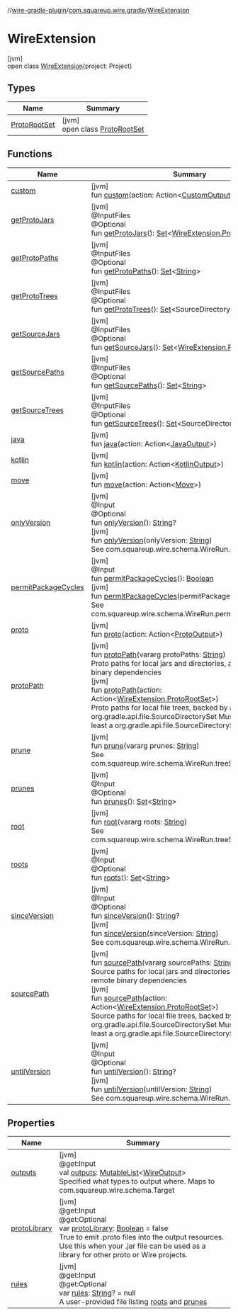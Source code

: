 //[wire-gradle-plugin](../../../index.md)/[com.squareup.wire.gradle](../index.md)/[WireExtension](index.md)

# WireExtension

[jvm]\
open class [WireExtension](index.md)(project: Project)

## Types

| Name | Summary |
|---|---|
| [ProtoRootSet](-proto-root-set/index.md) | [jvm]<br>open class [ProtoRootSet](-proto-root-set/index.md) |

## Functions

| Name | Summary |
|---|---|
| [custom](custom.md) | [jvm]<br>fun [custom](custom.md)(action: Action&lt;[CustomOutput](../-custom-output/index.md)&gt;) |
| [getProtoJars](get-proto-jars.md) | [jvm]<br>@InputFiles<br>@Optional<br>fun [getProtoJars](get-proto-jars.md)(): [Set](https://kotlinlang.org/api/latest/jvm/stdlib/kotlin.collections/-set/index.html)&lt;[WireExtension.ProtoRootSet](-proto-root-set/index.md)&gt; |
| [getProtoPaths](get-proto-paths.md) | [jvm]<br>@InputFiles<br>@Optional<br>fun [getProtoPaths](get-proto-paths.md)(): [Set](https://kotlinlang.org/api/latest/jvm/stdlib/kotlin.collections/-set/index.html)&lt;[String](https://kotlinlang.org/api/latest/jvm/stdlib/kotlin/-string/index.html)&gt; |
| [getProtoTrees](get-proto-trees.md) | [jvm]<br>@InputFiles<br>@Optional<br>fun [getProtoTrees](get-proto-trees.md)(): [Set](https://kotlinlang.org/api/latest/jvm/stdlib/kotlin.collections/-set/index.html)&lt;SourceDirectorySet&gt; |
| [getSourceJars](get-source-jars.md) | [jvm]<br>@InputFiles<br>@Optional<br>fun [getSourceJars](get-source-jars.md)(): [Set](https://kotlinlang.org/api/latest/jvm/stdlib/kotlin.collections/-set/index.html)&lt;[WireExtension.ProtoRootSet](-proto-root-set/index.md)&gt; |
| [getSourcePaths](get-source-paths.md) | [jvm]<br>@InputFiles<br>@Optional<br>fun [getSourcePaths](get-source-paths.md)(): [Set](https://kotlinlang.org/api/latest/jvm/stdlib/kotlin.collections/-set/index.html)&lt;[String](https://kotlinlang.org/api/latest/jvm/stdlib/kotlin/-string/index.html)&gt; |
| [getSourceTrees](get-source-trees.md) | [jvm]<br>@InputFiles<br>@Optional<br>fun [getSourceTrees](get-source-trees.md)(): [Set](https://kotlinlang.org/api/latest/jvm/stdlib/kotlin.collections/-set/index.html)&lt;SourceDirectorySet&gt; |
| [java](java.md) | [jvm]<br>fun [java](java.md)(action: Action&lt;[JavaOutput](../-java-output/index.md)&gt;) |
| [kotlin](kotlin.md) | [jvm]<br>fun [kotlin](kotlin.md)(action: Action&lt;[KotlinOutput](../-kotlin-output/index.md)&gt;) |
| [move](move.md) | [jvm]<br>fun [move](move.md)(action: Action&lt;[Move](../-move/index.md)&gt;) |
| [onlyVersion](only-version.md) | [jvm]<br>@Input<br>@Optional<br>fun [onlyVersion](only-version.md)(): [String](https://kotlinlang.org/api/latest/jvm/stdlib/kotlin/-string/index.html)?<br>[jvm]<br>fun [onlyVersion](only-version.md)(onlyVersion: [String](https://kotlinlang.org/api/latest/jvm/stdlib/kotlin/-string/index.html))<br>See com.squareup.wire.schema.WireRun.onlyVersion. |
| [permitPackageCycles](permit-package-cycles.md) | [jvm]<br>@Input<br>fun [permitPackageCycles](permit-package-cycles.md)(): [Boolean](https://kotlinlang.org/api/latest/jvm/stdlib/kotlin/-boolean/index.html)<br>[jvm]<br>fun [permitPackageCycles](permit-package-cycles.md)(permitPackageCycles: [Boolean](https://kotlinlang.org/api/latest/jvm/stdlib/kotlin/-boolean/index.html))<br>See com.squareup.wire.schema.WireRun.permitPackageCycles |
| [proto](proto.md) | [jvm]<br>fun [proto](proto.md)(action: Action&lt;[ProtoOutput](../-proto-output/index.md)&gt;) |
| [protoPath](proto-path.md) | [jvm]<br>fun [protoPath](proto-path.md)(vararg protoPaths: [String](https://kotlinlang.org/api/latest/jvm/stdlib/kotlin/-string/index.html))<br>Proto paths for local jars and directories, as well as remote binary dependencies<br>[jvm]<br>fun [protoPath](proto-path.md)(action: Action&lt;[WireExtension.ProtoRootSet](-proto-root-set/index.md)&gt;)<br>Proto paths for local file trees, backed by a org.gradle.api.file.SourceDirectorySet Must provide at least a org.gradle.api.file.SourceDirectorySet.srcDir |
| [prune](prune.md) | [jvm]<br>fun [prune](prune.md)(vararg prunes: [String](https://kotlinlang.org/api/latest/jvm/stdlib/kotlin/-string/index.html))<br>See com.squareup.wire.schema.WireRun.treeShakingRubbish |
| [prunes](prunes.md) | [jvm]<br>@Input<br>@Optional<br>fun [prunes](prunes.md)(): [Set](https://kotlinlang.org/api/latest/jvm/stdlib/kotlin.collections/-set/index.html)&lt;[String](https://kotlinlang.org/api/latest/jvm/stdlib/kotlin/-string/index.html)&gt; |
| [root](root.md) | [jvm]<br>fun [root](root.md)(vararg roots: [String](https://kotlinlang.org/api/latest/jvm/stdlib/kotlin/-string/index.html))<br>See com.squareup.wire.schema.WireRun.treeShakingRoots |
| [roots](roots.md) | [jvm]<br>@Input<br>@Optional<br>fun [roots](roots.md)(): [Set](https://kotlinlang.org/api/latest/jvm/stdlib/kotlin.collections/-set/index.html)&lt;[String](https://kotlinlang.org/api/latest/jvm/stdlib/kotlin/-string/index.html)&gt; |
| [sinceVersion](since-version.md) | [jvm]<br>@Input<br>@Optional<br>fun [sinceVersion](since-version.md)(): [String](https://kotlinlang.org/api/latest/jvm/stdlib/kotlin/-string/index.html)?<br>[jvm]<br>fun [sinceVersion](since-version.md)(sinceVersion: [String](https://kotlinlang.org/api/latest/jvm/stdlib/kotlin/-string/index.html))<br>See com.squareup.wire.schema.WireRun.sinceVersion |
| [sourcePath](source-path.md) | [jvm]<br>fun [sourcePath](source-path.md)(vararg sourcePaths: [String](https://kotlinlang.org/api/latest/jvm/stdlib/kotlin/-string/index.html))<br>Source paths for local jars and directories, as well as remote binary dependencies<br>[jvm]<br>fun [sourcePath](source-path.md)(action: Action&lt;[WireExtension.ProtoRootSet](-proto-root-set/index.md)&gt;)<br>Source paths for local file trees, backed by a org.gradle.api.file.SourceDirectorySet Must provide at least a org.gradle.api.file.SourceDirectorySet.srcDir |
| [untilVersion](until-version.md) | [jvm]<br>@Input<br>@Optional<br>fun [untilVersion](until-version.md)(): [String](https://kotlinlang.org/api/latest/jvm/stdlib/kotlin/-string/index.html)?<br>[jvm]<br>fun [untilVersion](until-version.md)(untilVersion: [String](https://kotlinlang.org/api/latest/jvm/stdlib/kotlin/-string/index.html))<br>See com.squareup.wire.schema.WireRun.untilVersion |

## Properties

| Name | Summary |
|---|---|
| [outputs](outputs.md) | [jvm]<br>@get:Input<br>val [outputs](outputs.md): [MutableList](https://kotlinlang.org/api/latest/jvm/stdlib/kotlin.collections/-mutable-list/index.html)&lt;[WireOutput](../-wire-output/index.md)&gt;<br>Specified what types to output where. Maps to com.squareup.wire.schema.Target |
| [protoLibrary](proto-library.md) | [jvm]<br>@get:Input<br>@get:Optional<br>var [protoLibrary](proto-library.md): [Boolean](https://kotlinlang.org/api/latest/jvm/stdlib/kotlin/-boolean/index.html) = false<br>True to emit .proto files into the output resources. Use this when your .jar file can be used as a library for other proto or Wire projects. |
| [rules](rules.md) | [jvm]<br>@get:Input<br>@get:Optional<br>var [rules](rules.md): [String](https://kotlinlang.org/api/latest/jvm/stdlib/kotlin/-string/index.html)? = null<br>A user-provided file listing [roots](roots.md) and [prunes](prunes.md) |
